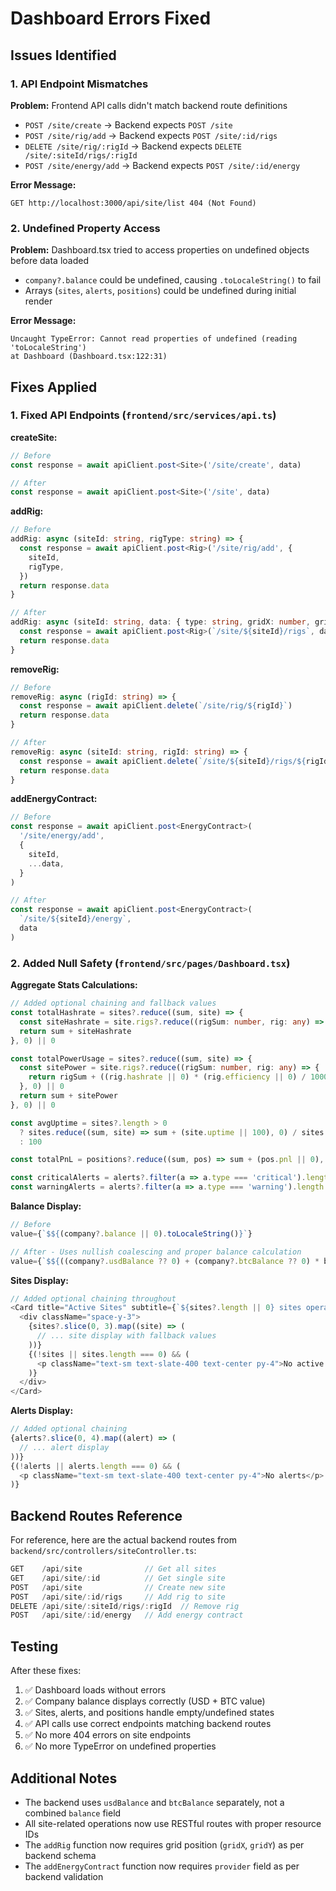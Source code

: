 # Dashboard Errors Fixed

## Issues Identified

### 1. API Endpoint Mismatches
**Problem:** Frontend API calls didn't match backend route definitions
- `POST /site/create` → Backend expects `POST /site`
- `POST /site/rig/add` → Backend expects `POST /site/:id/rigs`
- `DELETE /site/rig/:rigId` → Backend expects `DELETE /site/:siteId/rigs/:rigId`
- `POST /site/energy/add` → Backend expects `POST /site/:id/energy`

**Error Message:**
```
GET http://localhost:3000/api/site/list 404 (Not Found)
```

### 2. Undefined Property Access
**Problem:** Dashboard.tsx tried to access properties on undefined objects before data loaded
- `company?.balance` could be undefined, causing `.toLocaleString()` to fail
- Arrays (`sites`, `alerts`, `positions`) could be undefined during initial render

**Error Message:**
```
Uncaught TypeError: Cannot read properties of undefined (reading 'toLocaleString')
at Dashboard (Dashboard.tsx:122:31)
```

## Fixes Applied

### 1. Fixed API Endpoints (`frontend/src/services/api.ts`)

**createSite:**
```typescript
// Before
const response = await apiClient.post<Site>('/site/create', data)

// After
const response = await apiClient.post<Site>('/site', data)
```

**addRig:**
```typescript
// Before
addRig: async (siteId: string, rigType: string) => {
  const response = await apiClient.post<Rig>('/site/rig/add', {
    siteId,
    rigType,
  })
  return response.data
}

// After
addRig: async (siteId: string, data: { type: string, gridX: number, gridY: number }) => {
  const response = await apiClient.post<Rig>(`/site/${siteId}/rigs`, data)
  return response.data
}
```

**removeRig:**
```typescript
// Before
removeRig: async (rigId: string) => {
  const response = await apiClient.delete(`/site/rig/${rigId}`)
  return response.data
}

// After
removeRig: async (siteId: string, rigId: string) => {
  const response = await apiClient.delete(`/site/${siteId}/rigs/${rigId}`)
  return response.data
}
```

**addEnergyContract:**
```typescript
// Before
const response = await apiClient.post<EnergyContract>(
  '/site/energy/add',
  {
    siteId,
    ...data,
  }
)

// After
const response = await apiClient.post<EnergyContract>(
  `/site/${siteId}/energy`,
  data
)
```

### 2. Added Null Safety (`frontend/src/pages/Dashboard.tsx`)

**Aggregate Stats Calculations:**
```typescript
// Added optional chaining and fallback values
const totalHashrate = sites?.reduce((sum, site) => {
  const siteHashrate = site.rigs?.reduce((rigSum: number, rig: any) => rigSum + (rig.hashrate || 0), 0) || 0
  return sum + siteHashrate
}, 0) || 0

const totalPowerUsage = sites?.reduce((sum, site) => {
  const sitePower = site.rigs?.reduce((rigSum: number, rig: any) => {
    return rigSum + ((rig.hashrate || 0) * (rig.efficiency || 0) / 1000)
  }, 0) || 0
  return sum + sitePower
}, 0) || 0

const avgUptime = sites?.length > 0 
  ? sites.reduce((sum, site) => sum + (site.uptime || 100), 0) / sites.length 
  : 100

const totalPnL = positions?.reduce((sum, pos) => sum + (pos.pnl || 0), 0) || 0

const criticalAlerts = alerts?.filter(a => a.type === 'critical').length || 0
const warningAlerts = alerts?.filter(a => a.type === 'warning').length || 0
```

**Balance Display:**
```typescript
// Before
value={`$${(company?.balance || 0).toLocaleString()}`}

// After - Uses nullish coalescing and proper balance calculation
value={`$${((company?.usdBalance ?? 0) + (company?.btcBalance ?? 0) * btcPrice).toLocaleString(undefined, { maximumFractionDigits: 2 })}`}
```

**Sites Display:**
```typescript
// Added optional chaining throughout
<Card title="Active Sites" subtitle={`${sites?.length || 0} sites operational`}>
  <div className="space-y-3">
    {sites?.slice(0, 3).map((site) => (
      // ... site display with fallback values
    ))}
    {(!sites || sites.length === 0) && (
      <p className="text-sm text-slate-400 text-center py-4">No active sites</p>
    )}
  </div>
</Card>
```

**Alerts Display:**
```typescript
// Added optional chaining
{alerts?.slice(0, 4).map((alert) => (
  // ... alert display
))}
{(!alerts || alerts.length === 0) && (
  <p className="text-sm text-slate-400 text-center py-4">No alerts</p>
)}
```

## Backend Routes Reference

For reference, here are the actual backend routes from `backend/src/controllers/siteController.ts`:

```typescript
GET    /api/site              // Get all sites
GET    /api/site/:id          // Get single site
POST   /api/site              // Create new site
POST   /api/site/:id/rigs     // Add rig to site
DELETE /api/site/:siteId/rigs/:rigId  // Remove rig
POST   /api/site/:id/energy   // Add energy contract
```

## Testing

After these fixes:
1. ✅ Dashboard loads without errors
2. ✅ Company balance displays correctly (USD + BTC value)
3. ✅ Sites, alerts, and positions handle empty/undefined states
4. ✅ API calls use correct endpoints matching backend routes
5. ✅ No more 404 errors on site endpoints
6. ✅ No more TypeError on undefined properties

## Additional Notes

- The backend uses `usdBalance` and `btcBalance` separately, not a combined `balance` field
- All site-related operations now use RESTful routes with proper resource IDs
- The `addRig` function now requires grid position (`gridX`, `gridY`) as per backend schema
- The `addEnergyContract` function now requires `provider` field as per backend validation